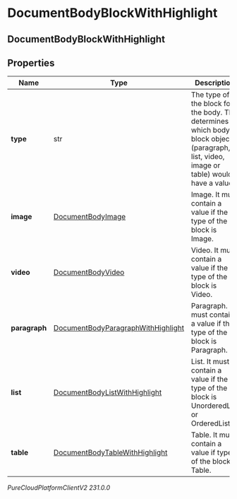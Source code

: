 # DocumentBodyBlockWithHighlight

## DocumentBodyBlockWithHighlight

## Properties

|Name | Type | Description | Notes|
|------------ | ------------- | ------------- | -------------|
| **type** | str | The type of the block for the body. This determines which body block object (paragraph, list, video, image or table) would have a value. | |
| **image** | [DocumentBodyImage](DocumentBodyImage) | Image. It must contain a value if the type of the block is Image. | [optional] |
| **video** | [DocumentBodyVideo](DocumentBodyVideo) | Video. It must contain a value if the type of the block is Video. | [optional] |
| **paragraph** | [DocumentBodyParagraphWithHighlight](DocumentBodyParagraphWithHighlight) | Paragraph. It must contain a value if the type of the block is Paragraph. | [optional] |
| **list** | [DocumentBodyListWithHighlight](DocumentBodyListWithHighlight) | List. It must contain a value if the type of the block is UnorderedList or OrderedList. | [optional] |
| **table** | [DocumentBodyTableWithHighlight](DocumentBodyTableWithHighlight) | Table. It must contain a value if type of the block is Table. | [optional] |



_PureCloudPlatformClientV2 231.0.0_
